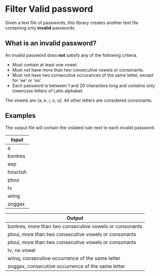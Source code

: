 # Filter Valid password
Given a text file of passwords, this library creates another text file containing only **invalid** passwords.

## What is an invalid password?
An invalid password does **not** satisfy any of the following criteria.

- Must contain at least one vowel.
- Must not have more than two consecutive vowels or consonants.
- Must not have two consecutive occurances of the same letter, except for 'ee' or 'oo'.
- Each password is between 1 and 20 characters long and contains only lowercase letters of Latin alphabet.
 
The vowels are {a, e, i, o, u}. All other letters are considered consonants. 

## Examples
The output file will contain the violated rule next to each invalid password. 


| Input        
| ------------- 
| a      
| bontres      
| eep
| houctuh
| ptoui
| tv
| wiing
| zoggax

| Output    
| ------------- 
| bontres, more than two consecutive vowels or consonants 
| ptoui, more than two consecutive vowels or consonants 
| ptoui, more than two consecutive vowels or consonants 
| tv, no vowel 
| wiinq, consecutive occurrence of the same letter 
| zoggax, consecutive occurrence of the same letter
